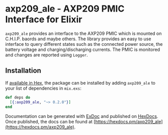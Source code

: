 # axp209_ale - AXP209 PMIC Interface for Elixir

`axp209_ale` provides an interface to the AXP209 PMIC which is mounted on C.H.I.P. baords and maybe others. The library provides an easy to use interface to query different states such as the connected power source, the battery voltage and charging/discharging currents. The PMIC is monitored and changes are reported using `Logger`.

## Installation

If [available in Hex](https://hex.pm/docs/publish), the package can be installed
by adding `axp209_ale` to your list of dependencies in `mix.exs`:

```elixir
def deps do
  [{:axp209_ale, "~> 0.2.0"}]
end
```

Documentation can be generated with [ExDoc](https://github.com/elixir-lang/ex_doc)
and published on [HexDocs](https://hexdocs.pm). Once published, the docs can
be found at [https://hexdocs.pm/axp209_ale](https://hexdocs.pm/axp209_ale).

